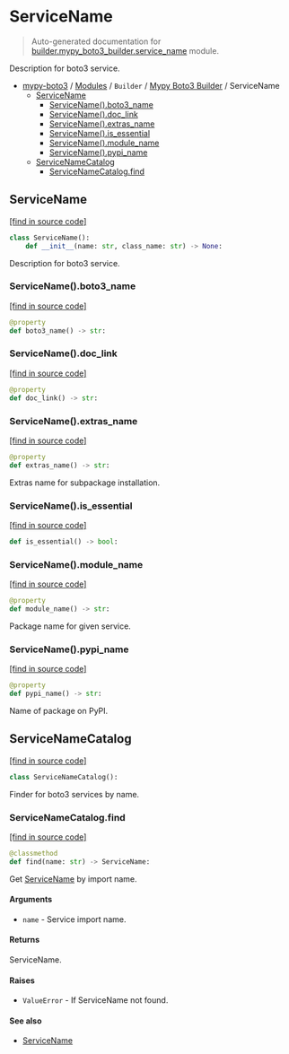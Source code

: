 # ServiceName

> Auto-generated documentation for [builder.mypy_boto3_builder.service_name](https://github.com/vemel/mypy_boto3/blob/master/builder/mypy_boto3_builder/service_name.py) module.

Description for boto3 service.

- [mypy-boto3](../../README.md#mypy_boto3) / [Modules](../../MODULES.md#mypy-boto3-modules) / `Builder` / [Mypy Boto3 Builder](index.md#mypy-boto3-builder) / ServiceName
    - [ServiceName](#servicename)
        - [ServiceName().boto3_name](#servicenameboto3_name)
        - [ServiceName().doc_link](#servicenamedoc_link)
        - [ServiceName().extras_name](#servicenameextras_name)
        - [ServiceName().is_essential](#servicenameis_essential)
        - [ServiceName().module_name](#servicenamemodule_name)
        - [ServiceName().pypi_name](#servicenamepypi_name)
    - [ServiceNameCatalog](#servicenamecatalog)
        - [ServiceNameCatalog.find](#servicenamecatalogfind)

## ServiceName

[[find in source code]](https://github.com/vemel/mypy_boto3/blob/master/builder/mypy_boto3_builder/service_name.py#L13)

```python
class ServiceName():
    def __init__(name: str, class_name: str) -> None:
```

Description for boto3 service.

### ServiceName().boto3_name

[[find in source code]](https://github.com/vemel/mypy_boto3/blob/master/builder/mypy_boto3_builder/service_name.py#L40)

```python
@property
def boto3_name() -> str:
```

### ServiceName().doc_link

[[find in source code]](https://github.com/vemel/mypy_boto3/blob/master/builder/mypy_boto3_builder/service_name.py#L68)

```python
@property
def doc_link() -> str:
```

### ServiceName().extras_name

[[find in source code]](https://github.com/vemel/mypy_boto3/blob/master/builder/mypy_boto3_builder/service_name.py#L58)

```python
@property
def extras_name() -> str:
```

Extras name for subpackage installation.

### ServiceName().is_essential

[[find in source code]](https://github.com/vemel/mypy_boto3/blob/master/builder/mypy_boto3_builder/service_name.py#L65)

```python
def is_essential() -> bool:
```

### ServiceName().module_name

[[find in source code]](https://github.com/vemel/mypy_boto3/blob/master/builder/mypy_boto3_builder/service_name.py#L44)

```python
@property
def module_name() -> str:
```

Package name for given service.

### ServiceName().pypi_name

[[find in source code]](https://github.com/vemel/mypy_boto3/blob/master/builder/mypy_boto3_builder/service_name.py#L51)

```python
@property
def pypi_name() -> str:
```

Name of package on PyPI.

## ServiceNameCatalog

[[find in source code]](https://github.com/vemel/mypy_boto3/blob/master/builder/mypy_boto3_builder/service_name.py#L76)

```python
class ServiceNameCatalog():
```

Finder for boto3 services by name.

### ServiceNameCatalog.find

[[find in source code]](https://github.com/vemel/mypy_boto3/blob/master/builder/mypy_boto3_builder/service_name.py#L317)

```python
@classmethod
def find(name: str) -> ServiceName:
```

Get [ServiceName](#servicename) by import name.

#### Arguments

- `name` - Service import name.

#### Returns

ServiceName.

#### Raises

- `ValueError` - If ServiceName not found.

#### See also

- [ServiceName](#servicename)

